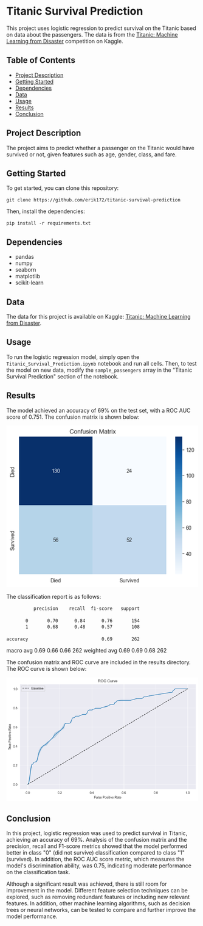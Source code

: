 # Titanic Survival Prediction

This project uses logistic regression to predict survival on the Titanic based on data about the passengers. The data is from the [Titanic: Machine Learning from Disaster](https://www.kaggle.com/c/titanic) competition on Kaggle.

## Table of Contents

- [Project Description](#project-description)
- [Getting Started](#getting-started)
- [Dependencies](#dependencies)
- [Data](#data)
- [Usage](#usage)
- [Results](#results)
- [Conclusion](#conclusion)

## Project Description

The project aims to predict whether a passenger on the Titanic would have survived or not, given features such as age, gender, class, and fare.

## Getting Started

To get started, you can clone this repository:

```
git clone https://github.com/erik172/titanic-survival-prediction
```


Then, install the dependencies:

```
pip install -r requirements.txt
```


## Dependencies

- pandas
- numpy
- seaborn
- matplotlib
- scikit-learn

## Data

The data for this project is available on Kaggle: [Titanic: Machine Learning from Disaster](https://www.kaggle.com/c/titanic).

## Usage

To run the logistic regression model, simply open the `Titanic_Survival_Prediction.ipynb` notebook and run all cells. Then, to test the model on new data, modify the `sample_passengers` array in the "Titanic Survival Prediction" section of the notebook.

## Results

The model achieved an accuracy of 69% on the test set, with a ROC AUC score of 0.751. The confusion matrix is shown below:

![Confusion Matrix](results/confusion_matrix.png)

The classification report is as follows:

              precision    recall  f1-score   support

           0       0.70      0.84      0.76       154
           1       0.68      0.48      0.57       108

    accuracy                           0.69       262
   macro avg       0.69      0.66      0.66       262
weighted avg       0.69      0.69      0.68       262

The confusion matrix and ROC curve are included in the results directory. The ROC curve is shown below:

![ROC Curve](results/roc_curve.png)

## Conclusion

In this project, logistic regression was used to predict survival in Titanic, achieving an accuracy of 69%. Analysis of the confusion matrix and the precision, recall and F1-score metrics showed that the model performed better in class "0" (did not survive) classification compared to class "1" (survived). In addition, the ROC AUC score metric, which measures the model's discrimination ability, was 0.75, indicating moderate performance on the classification task.

Although a significant result was achieved, there is still room for improvement in the model. Different feature selection techniques can be explored, such as removing redundant features or including new relevant features. In addition, other machine learning algorithms, such as decision trees or neural networks, can be tested to compare and further improve the model performance.